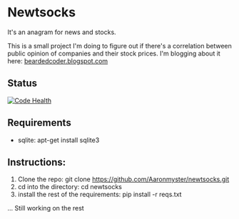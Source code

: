 # Newtsocks

It's an anagram for news and stocks.

This is a small project I'm doing to figure out if there's a correlation between public opinion of companies and their stock prices. I'm blogging about it here: [beardedcoder.blogspot.com](http://beardedcoder.blogspot.com/2014/08/data-mining-news-and-stock-market.html)

## Status
[![Code Health](https://landscape.io/github/Aaronmyster/newtsocks/master/landscape.png)](https://landscape.io/github/Aaronmyster/newtsocks/master)

## Requirements
* sqlite: apt-get install sqlite3

## Instructions:
1. Clone the repo: git clone https://github.com/Aaronmyster/newtsocks.git
2. cd into the directory: cd newtsocks
3. install the rest of the requirements: pip install -r reqs.txt

... Still working on the rest